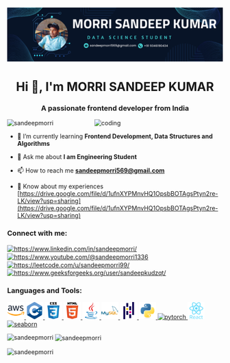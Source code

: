![logo](https://github.com/sandeepmorri/sandeepmorri/blob/main/MORRI%20SANDEEP%20KUMAR.png)
<h1 align="center">Hi 👋, I'm MORRI SANDEEP KUMAR</h1>
<h3 align="center">A passionate frontend developer from India</h3>
<img align="right" alt="coding" width="300" src="https://media.tenor.com/Aw2-4sShkCUAAAAd/coding.gif">
<p align="left"> <img src="https://komarev.com/ghpvc/?username=sandeepmorri&label=Profile%20views&color=0e75b6&style=flat" alt="sandeepmorri" /> </p>

- 🌱 I’m currently learning **Frontend Development, Data Structures and Algorithms**

- 💬 Ask me about **I am Engineering Student**

- 📫 How to reach me **sandeepmorri569@gmail.com**

- 📄 Know about my experiences [https://drive.google.com/file/d/1ufnXYPMnvHQ1OpsbBOTAgsPtyn2re-LK/view?usp=sharing](https://drive.google.com/file/d/1ufnXYPMnvHQ1OpsbBOTAgsPtyn2re-LK/view?usp=sharing)

<h3 align="left">Connect with me:</h3>
<p align="left">
<a href="https://linkedin.com/in/sandeepmorri/" target="blank"><img align="center" src="https://raw.githubusercontent.com/rahuldkjain/github-profile-readme-generator/master/src/images/icons/Social/linked-in-alt.svg" alt="https://www.linkedin.com/in/sandeepmorri/" height="30" width="40" /></a>
<a href="https://www.youtube.com/@sandeepmorri1336" target="blank"><img align="center" src="https://raw.githubusercontent.com/rahuldkjain/github-profile-readme-generator/master/src/images/icons/Social/youtube.svg" alt="https://www.youtube.com/@sandeepmorri1336" height="30" width="40" /></a>
<a href="https://www.leetcode.com/u/sandeepmorri99/" target="blank"><img align="center" src="https://raw.githubusercontent.com/rahuldkjain/github-profile-readme-generator/master/src/images/icons/Social/leet-code.svg" alt="https://leetcode.com/u/sandeepmorri99/" height="30" width="40" /></a>
<a href="https://auth.geeksforgeeks.org/user/sandeepkudzqt/" target="blank"><img align="center" src="https://raw.githubusercontent.com/rahuldkjain/github-profile-readme-generator/master/src/images/icons/Social/geeks-for-geeks.svg" alt="https://www.geeksforgeeks.org/user/sandeepkudzqt/" height="30" width="40" /></a>
</p>

<h3 align="left">Languages and Tools:</h3>
<p align="left"> <a href="https://aws.amazon.com" target="_blank" rel="noreferrer"> <img src="https://raw.githubusercontent.com/devicons/devicon/master/icons/amazonwebservices/amazonwebservices-original-wordmark.svg" alt="aws" width="40" height="40"/> </a> <a href="https://www.w3schools.com/cpp/" target="_blank" rel="noreferrer"> <img src="https://raw.githubusercontent.com/devicons/devicon/master/icons/cplusplus/cplusplus-original.svg" alt="cplusplus" width="40" height="40"/> </a> <a href="https://www.w3schools.com/css/" target="_blank" rel="noreferrer"> <img src="https://raw.githubusercontent.com/devicons/devicon/master/icons/css3/css3-original-wordmark.svg" alt="css3" width="40" height="40"/> </a> <a href="https://www.w3.org/html/" target="_blank" rel="noreferrer"> <img src="https://raw.githubusercontent.com/devicons/devicon/master/icons/html5/html5-original-wordmark.svg" alt="html5" width="40" height="40"/> </a> <a href="https://www.java.com" target="_blank" rel="noreferrer"> <img src="https://raw.githubusercontent.com/devicons/devicon/master/icons/java/java-original.svg" alt="java" width="40" height="40"/> </a> <a href="https://www.mysql.com/" target="_blank" rel="noreferrer"> <img src="https://raw.githubusercontent.com/devicons/devicon/master/icons/mysql/mysql-original-wordmark.svg" alt="mysql" width="40" height="40"/> </a> <a href="https://pandas.pydata.org/" target="_blank" rel="noreferrer"> <img src="https://raw.githubusercontent.com/devicons/devicon/2ae2a900d2f041da66e950e4d48052658d850630/icons/pandas/pandas-original.svg" alt="pandas" width="40" height="40"/> </a> <a href="https://www.python.org" target="_blank" rel="noreferrer"> <img src="https://raw.githubusercontent.com/devicons/devicon/master/icons/python/python-original.svg" alt="python" width="40" height="40"/> </a> <a href="https://pytorch.org/" target="_blank" rel="noreferrer"> <img src="https://www.vectorlogo.zone/logos/pytorch/pytorch-icon.svg" alt="pytorch" width="40" height="40"/> </a> <a href="https://reactjs.org/" target="_blank" rel="noreferrer"> <img src="https://raw.githubusercontent.com/devicons/devicon/master/icons/react/react-original-wordmark.svg" alt="react" width="40" height="40"/> </a> <a href="https://seaborn.pydata.org/" target="_blank" rel="noreferrer"> <img src="https://seaborn.pydata.org/_images/logo-mark-lightbg.svg" alt="seaborn" width="40" height="40"/> </a> </p>

<p><img align="left" src="https://github-readme-stats.vercel.app/api/top-langs?username=sandeepmorri&show_icons=true&locale=en&layout=compact" alt="sandeepmorri" /></p>

<p>&nbsp;<img align="center" src="https://github-readme-stats.vercel.app/api?username=sandeepmorri&show_icons=true&locale=en" alt="sandeepmorri" /></p>

<p><img align="center" src="https://github-readme-streak-stats.herokuapp.com/?user=sandeepmorri&" alt="sandeepmorri" /></p>


